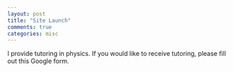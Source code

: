 ```yaml
---
layout: post
title: "Site Launch"
comments: true
categories: misc
---
```


I provide tutoring in physics. If you would like to receive tutoring, please fill out this Google form.
